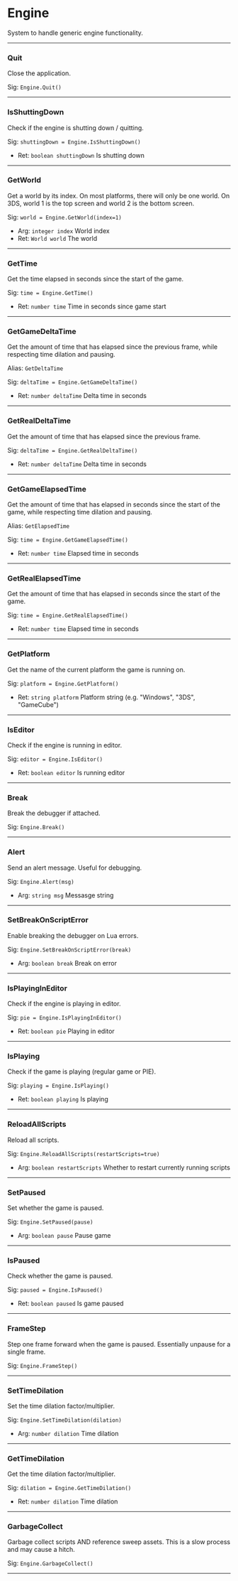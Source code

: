 # Engine

System to handle generic engine functionality.

---
### Quit
Close the application.

Sig: `Engine.Quit()`

---
### IsShuttingDown
Check if the engine is shutting down / quitting.

Sig: `shuttingDown = Engine.IsShuttingDown()`
 - Ret: `boolean shuttingDown` Is shutting down
---
### GetWorld
Get a world by its index. On most platforms, there will only be one world. On 3DS, world 1 is the top screen and world 2 is the bottom screen.

Sig: `world = Engine.GetWorld(index=1)`
 - Arg: `integer index` World index
 - Ret: `World world` The world
---
### GetTime
Get the time elapsed in seconds since the start of the game.

Sig: `time = Engine.GetTime()`
 - Ret: `number time` Time in seconds since game start
---
### GetGameDeltaTime
Get the amount of time that has elapsed since the previous frame, while respecting time dilation and pausing.

Alias: `GetDeltaTime`

Sig: `deltaTime = Engine.GetGameDeltaTime()`
 - Ret: `number deltaTime` Delta time in seconds
---
### GetRealDeltaTime
Get the amount of time that has elapsed since the previous frame.

Sig: `deltaTime = Engine.GetRealDeltaTime()`
 - Ret: `number deltaTime` Delta time in seconds
---
### GetGameElapsedTime
Get the amount of time that has elapsed in seconds since the start of the game, while respecting time dilation and pausing.

Alias: `GetElapsedTime`

Sig: `time = Engine.GetGameElapsedTime()`
 - Ret: `number time` Elapsed time in seconds
---
### GetRealElapsedTime
Get the amount of time that has elapsed in seconds since the start of the game.

Sig: `time = Engine.GetRealElapsedTime()`
 - Ret: `number time` Elapsed time in seconds
---
### GetPlatform
Get the name of the current platform the game is running on.

Sig: `platform = Engine.GetPlatform()`
 - Ret: `string platform` Platform string (e.g. "Windows", "3DS", "GameCube")
---
### IsEditor
Check if the engine is running in editor.

Sig: `editor = Engine.IsEditor()`
 - Ret: `boolean editor` Is running editor
---
### Break
Break the debugger if attached.

Sig: `Engine.Break()`

---
### Alert
Send an alert message. Useful for debugging.

Sig: `Engine.Alert(msg)`
 - Arg: `string msg` Messasge string 
---
### SetBreakOnScriptError
Enable breaking the debugger on Lua errors.

Sig: `Engine.SetBreakOnScriptError(break)`
 - Arg: `boolean break` Break on error
---
### IsPlayingInEditor
Check if the engine is playing in editor.

Sig: `pie = Engine.IsPlayingInEditor()`
 - Ret: `boolean pie` Playing in editor
---
### IsPlaying
Check if the game is playing (regular game or PIE).

Sig: `playing = Engine.IsPlaying()`
 - Ret: `boolean playing` Is playing
---
### ReloadAllScripts
Reload all scripts.

Sig: `Engine.ReloadAllScripts(restartScripts=true)`
 - Arg: `boolean restartScripts` Whether to restart currently running scripts
---
### SetPaused
Set whether the game is paused.

Sig: `Engine.SetPaused(pause)`
 - Arg: `boolean pause` Pause game
---
### IsPaused
Check whether the game is paused.

Sig: `paused = Engine.IsPaused()`
 - Ret: `boolean paused` Is game paused
---
### FrameStep
Step one frame forward when the game is paused. Essentially unpause for a single frame.

Sig: `Engine.FrameStep()`

---
### SetTimeDilation
Set the time dilation factor/multiplier.

Sig: `Engine.SetTimeDilation(dilation)`
 - Arg: `number dilation` Time dilation
---
### GetTimeDilation
Get the time dilation factor/multiplier.

Sig: `dilation = Engine.GetTimeDilation()`
 - Ret: `number dilation` Time dilation
---
### GarbageCollect
Garbage collect scripts AND reference sweep assets. This is a slow process and may cause a hitch.

Sig: `Engine.GarbageCollect()`

---
